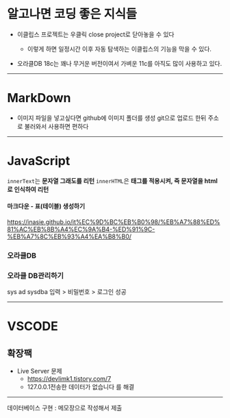 # 알고나면 코딩 좋은 지식들

- 이클립스 프로젝트는 우클릭 close project로 닫아놓을 수 있다

  - 이렇게 하면 일정시간 이후 자동 탐색하는 이클립스의 기능을 막을 수 있다.

- 오라클DB 18c는 꽤나 무거운 버전이여서 가벼운 11c를 아직도 많이 사용하고 있다.

---

# MarkDown

- 이미지 파일을 넣고싶다면 github에 이미지 폴더를 생성 git으로 업로드 한뒤 주소로 불러와서 사용하면 편하다

---

# JavaScript

`innerText`는 **문자열 그래도를 리턴**
`innerHTML`은 **태그를 적용시켜, 즉 문자열을 html로 인식하여 리턴**

#### 마크다운 - 표(테이블) 생성하기

https://inasie.github.io/it%EC%9D%BC%EB%B0%98/%EB%A7%88%ED%81%AC%EB%8B%A4%EC%9A%B4-%ED%91%9C-%EB%A7%8C%EB%93%A4%EA%B8%B0/

### 오라클DB

### 오라클 DB관리하기

sys ad sysdba 입력 > 비밀번호 > 로그인 성공

---

# VSCODE

## 확장팩

- Live Server 문제
  - https://devlimk1.tistory.com/7
  - 127.0.0.1전송한 데이터가 없습니다 를 해결

---

데이터베이스 구현 : 메모장으로 작성해서 제출
